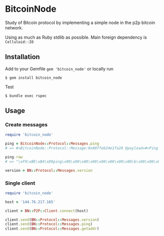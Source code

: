 # BitcoinNode

Study of Bitcoin protocol by implementing a simple node in the p2p bitcoin network.

Using as much as Ruby stdlib as possible. Main foreign dependency is `Celluloid::IO`

## Installation

Add to your Gemfile `gem 'bitcoin_node'` or locally run

    $ gem install bitcoin_node

Test

    $ bundle exec rspec

## Usage

### Create messages

```ruby
require 'bitcoin_node'

ping = BitcoinNode::Protocol::Messages.ping
# => #<BitcoinNode::Protocol::Message:0x007feb24e1fa20 @payload=#<Ping {:nonce=>#<struct Integer64Field 12031756400052209357>}>, @command="ping">

ping.raw
# => "\xF9\xBE\xB4\xD9ping\x00\x00\x00\x00\x00\x00\x00\x00\b\x00\x00\x00\xAB\x0F\x0FZ\x95\xDC{\xA1\xB1i\x11]"

version = BN::Protocol::Messages.version
```

### Single client

```ruby
require 'bitcoin_node'

host = '144.76.217.165'

client = BN::P2P::Client.connect(host)

client.send(BN::Protocol::Messages.version)
client.send(BN::Protocol::Messages.ping)
client.send(BN::Protocol::Messages.getaddr)
```